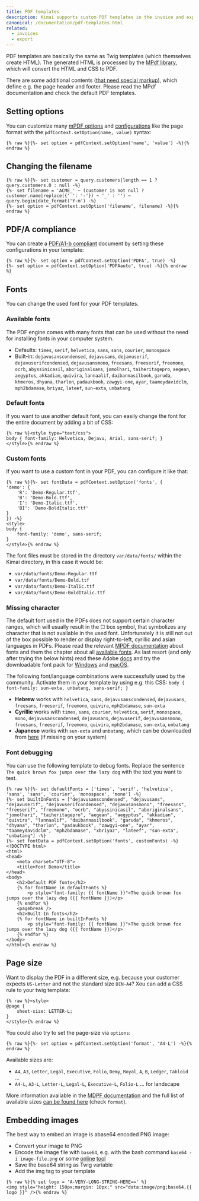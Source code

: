 ```yaml
---
title: PDF templates
description: Kimai supports custom PDF templates in the invoice and export screens 
canonical: /documentation/pdf-templates.html
related:
  - invoices
  - export
---
```


PDF templates are basically the same as Twig templates (which themselves create HTML).
The generated HTML is processed by the [MPdf library](https://mpdf.github.io), which will convert the HTML and CSS to PDF.

There are some additional contents ([that need special markup](https://mpdf.github.io/reference/html-control-tags/overview.html)), which define e.g. the page header and footer. 
Please read the MPdf documentation and check the default PDF templates.

## Setting options

You can customize many [mPDF options](https://mpdf.github.io/reference/mpdf-functions/construct.html) and [configurations](https://mpdf.github.io/reference/mpdf-variables/overview.html) like the page format with the `pdfContext.setOption(name, value)` syntax:

```twig
{% raw %}{%- set option = pdfContext.setOption('name', 'value') -%}{% endraw %}
```

## Changing the filename


```twig
{% raw %}{%- set customer = query.customers|length == 1 ? query.customers.0 : null -%}
{%- set filename = 'ACME_' ~ (customer is not null ? customer.name|replace({' ': '-'}) ~ '_' : '') ~ query.begin|date_format('Y-m') -%}
{%- set option = pdfContext.setOption('filename', filename) -%}{% endraw %}
```

## PDF/A compliance

You can create a [PDF/A1-b compliant](https://mpdf.github.io/what-else-can-i-do/pdf-a1-b-compliance.html) document by setting
these configurations in your template:

```twig
{% raw %}{%- set option = pdfContext.setOption('PDFA', true) -%}
{%- set option = pdfContext.setOption('PDFAauto', true) -%}{% endraw %} 
```

## Fonts

You can change the used font for your PDF templates. 

### Available fonts

The PDF engine comes with many fonts that can be used without the need for installing fonts in your computer system.

- Defaults: `times`, `serif`, `helvetica`, `sans`, `sans`, `courier`, `monospace`
- Built-in: `dejavusanscondensed`, `dejavusans`, `dejavuserif`, `dejavuserifcondensed`, `dejavusansmono`, `freesans`, `freeserif`, `freemono`, `ocrb`, `abyssinicasil`, `aboriginalsans`, `jomolhari`, `taiheritagepro`, `aegean`, `aegyptus`, `akkadian`, `quivira`, `lannaalif`, `daibannasilbook`, `garuda`, `khmeros`, `dhyana`, `tharlon`, `padaukbook`, `zawgyi-one`, `ayar`, `taameydavidclm`, `mph2bdamase`, `briyaz`, `lateef`, `sun-exta`, `unbatang`

### Default fonts

If you want to use another default font, you can easily change the font for the entire document by adding a bit of CSS:

```twig
{% raw %}<style type="text/css">
body { font-family: Helvetica, Dejavu, Arial, sans-serif; }
</style>{% endraw %} 
```

### Custom fonts

If you want to use a custom font in your PDF, you can configure it like that:

```twig
{% raw %}{%- set fontData = pdfContext.setOption('fonts', {
'demo': {
    'R': 'Demo-Regular.ttf',
    'B': 'Demo-Bold.ttf',
    'I': 'Demo-Italic.ttf',
    'BI': 'Demo-BoldItalic.ttf'
}
}) -%}
<style>
body { 
    font-family: 'demo', sans-serif;
}
</style>{% endraw %} 
```

The font files must be stored in the directory `var/data/fonts/` within the Kimai directory, in this case it would be:

- `var/data/fonts/Demo-Regular.ttf`
- `var/data/fonts/Demo-Bold.ttf`
- `var/data/fonts/Demo-Italic.ttf`
- `var/data/fonts/Demo-BoldItalic.ttf`

### Missing character

The default font used in the PDFs does not support certain character ranges, which will usually result in the ☐ box symbol, that symbolizes any character that is not available in the used font.
Unfortunately it is still not out of the box possible to render or display right-to-left, cyrillic and asian languages in PDFs.
Please read the relevant [MPDF documentation](https://mpdf.github.io/fonts-languages/fonts-in-mpdf-7-x.html) about fonts and them the chapter about all [available fonts](https://mpdf.github.io/fonts-languages/available-fonts-v6.html).
As last resort (and only after trying the below hints) read these Adobe [docs](https://helpx.adobe.com/acrobat/using/asian-cyrillic-right-to-left.html) and try the downloadable font pack for
[Windows](https://helpx.adobe.com/in/acrobat/kb/windows-font-packs-32-bit-reader.html#Requirements) and [macOS](https://helpx.adobe.com/in/acrobat/kb/macintosh-font-packs--acrobat---reader-.html).

The following font/language combinations were successfully used by the community.
Activate them in your template by using e.g. this CSS: `body { font-family: sun-exta, unbatang, sans-serif; }`

- **Hebrew** works with `helvetica`, `sans`, `dejavusanscondensed`, `dejavusans`, `freesans`, `freeserif`, `freemono`, `quivira`, `mph2bdamase`, `sun-exta`
- **Cyrillic** works with `times`, `sans`, `courier`, `helvetica`, `serif`, `monospace`, `mono`, `dejavusanscondensed`, `dejavusans`, `dejavuserif`, `dejavusansmono`, `freesans`, `freeserif`, `freemono`, `quivira`, `mph2bdamase`, `sun-exta`, `unbatang`
- **Japanese** works with `sun-exta` and `unbatang`, which can be downloaded from [here](https://www.alanwood.net/downloads/index.html) (if missing on your system)

### Font debugging

You can use the following template to debug fonts. Replace the sentence `The quick brown fox jumps over the lazy dog` with the text you want to test.

```twig
{% raw %}{%- set defaultFonts = ['times', 'serif', 'helvetica', 'sans', 'sans', 'courier', 'monospace', 'mono'] -%}
{%- set builtInFonts = ["dejavusanscondensed", "dejavusans", "dejavuserif", "dejavuserifcondensed", "dejavusansmono", "freesans", "freeserif", "freemono", "ocrb", "abyssinicasil", "aboriginalsans", "jomolhari", "taiheritagepro", "aegean", "aegyptus", "akkadian", "quivira", "lannaalif", "daibannasilbook", "garuda", "khmeros", "dhyana", "tharlon", "padaukbook", "zawgyi-one", "ayar", "taameydavidclm", "mph2bdamase", "xbriyaz", "lateef", "sun-exta", "unbatang"] -%}
{%- set fontData = pdfContext.setOption('fonts', customFonts) -%}
<!DOCTYPE html>
<html>
<head>
    <meta charset="UTF-8">
    <title>Font Demo</title>
</head>
<body>
    <h2>Default PDF fonts</h2>
    {% for fontName in defaultFonts %}
        <p style="font-family: {{ fontName }}">The quick brown fox jumps over the lazy dog ({{ fontName }})</p>
    {% endfor %}
    <pagebreak />
    <h2>Built-In fonts</h2>
    {% for fontName in builtInFonts %}
        <p style="font-family: {{ fontName }}">The quick brown fox jumps over the lazy dog ({{ fontName }})</p>
    {% endfor %}
</body>
</html>{% endraw %}
```

## Page size

Want to display the PDF in a different size, e.g. because your customer expects `US-Letter` and not the standard size `DIN-A4`?
Xou can add a CSS rule to your twig template:
```twig
{% raw %}<style>
@page { 
    sheet-size: LETTER-L;
}
</style>{% endraw %} 
```

You could also try to set the page-size via `options`:
```twig
{% raw %}{%- set option = pdfContext.setOption('format', 'A4-L') -%}{% endraw %}
```

Available sizes are:
- `A4`, `A3`, `Letter`, `Legal`, `Executive`, `Folio`, `Demy`, `Royal`, `A`, `B`, `Ledger`, `Tabloid` ...
- `A4-L`, `A3-L`, `Letter-L`, `Legal-L`, `Executive-L`, `Folio-L` ... for landscape

More information available in the [MDPF documentation](https://mpdf.github.io/paging/different-page-sizes.html) and the
full list of available sizes [can be found here](https://mpdf.github.io/reference/mpdf-functions/construct.html) (check `format`).

## Embedding images

The best way to embed an image is abase64 encoded PNG image:

- Convert your image to PNG
- Encode the image file with `base64`, e.g. with the bash command `base64 -i image-file.png` or some [online](https://www.base64-image.de/) [tool](https://base64.guru/converter/encode/image)
- Save the base64 string as Twig variable
- Add the img tag to your template

```twig
{% raw %}{% set logo = 'A-VERY-LONG-STRING-HERE==' %}
<img style="height: 150px;margin: 10px;" src="data:image/png;base64,{{ logo }}" />{% endraw %}
```
